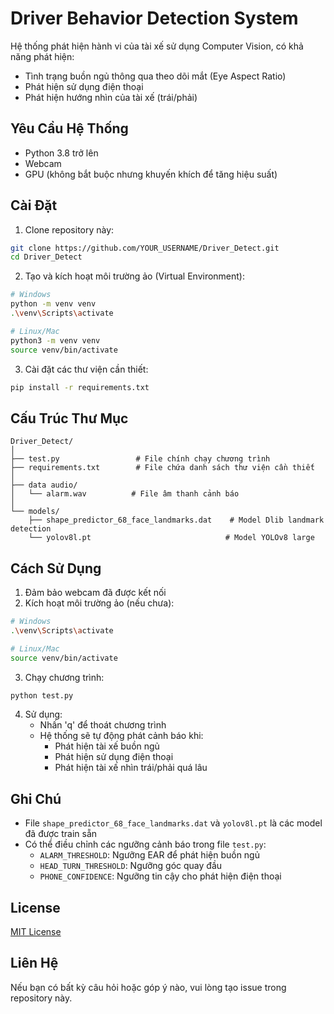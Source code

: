 # Driver Behavior Detection System

Hệ thống phát hiện hành vi của tài xế sử dụng Computer Vision, có khả năng phát hiện:
- Tình trạng buồn ngủ thông qua theo dõi mắt (Eye Aspect Ratio)
- Phát hiện sử dụng điện thoại
- Phát hiện hướng nhìn của tài xế (trái/phải)

## Yêu Cầu Hệ Thống

- Python 3.8 trở lên
- Webcam
- GPU (không bắt buộc nhưng khuyến khích để tăng hiệu suất)

## Cài Đặt

1. Clone repository này:
```bash
git clone https://github.com/YOUR_USERNAME/Driver_Detect.git
cd Driver_Detect
```

2. Tạo và kích hoạt môi trường ảo (Virtual Environment):
```bash
# Windows
python -m venv venv
.\venv\Scripts\activate

# Linux/Mac
python3 -m venv venv
source venv/bin/activate
```

3. Cài đặt các thư viện cần thiết:
```bash
pip install -r requirements.txt
```

## Cấu Trúc Thư Mục

```
Driver_Detect/
│
├── test.py                 # File chính chạy chương trình
├── requirements.txt        # File chứa danh sách thư viện cần thiết
│
├── data audio/
│   └── alarm.wav          # File âm thanh cảnh báo
│
└── models/
    ├── shape_predictor_68_face_landmarks.dat    # Model Dlib landmark detection
    └── yolov8l.pt                              # Model YOLOv8 large
```

## Cách Sử Dụng

1. Đảm bảo webcam đã được kết nối
2. Kích hoạt môi trường ảo (nếu chưa):
```bash
# Windows
.\venv\Scripts\activate

# Linux/Mac
source venv/bin/activate
```

3. Chạy chương trình:
```bash
python test.py
```

4. Sử dụng:
   - Nhấn 'q' để thoát chương trình
   - Hệ thống sẽ tự động phát cảnh báo khi:
     * Phát hiện tài xế buồn ngủ
     * Phát hiện sử dụng điện thoại
     * Phát hiện tài xế nhìn trái/phải quá lâu

## Ghi Chú

- File `shape_predictor_68_face_landmarks.dat` và `yolov8l.pt` là các model đã được train sẵn
- Có thể điều chỉnh các ngưỡng cảnh báo trong file `test.py`:
  * `ALARM_THRESHOLD`: Ngưỡng EAR để phát hiện buồn ngủ
  * `HEAD_TURN_THRESHOLD`: Ngưỡng góc quay đầu
  * `PHONE_CONFIDENCE`: Ngưỡng tin cậy cho phát hiện điện thoại

## License

[MIT License](LICENSE)

## Liên Hệ

Nếu bạn có bất kỳ câu hỏi hoặc góp ý nào, vui lòng tạo issue trong repository này.
